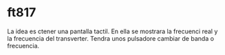 # ft817
La idea es ctener una pantalla tactil. En ella se mostrara la frecuenci real y la frecuencia del transverter.
Tendra unos pulsadore cambiar de banda o frecuencia. 
